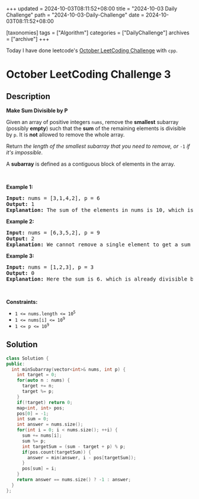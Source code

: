 +++
updated = 2024-10-03T08:11:52+08:00
title = "2024-10-03 Daily Challenge"
path = "2024-10-03-Daily-Challenge"
date = 2024-10-03T08:11:52+08:00

[taxonomies]
tags = ["Algorithm"]
categories = ["DailyChallenge"]
archives = ["archive"]
+++

Today I have done leetcode's [October LeetCoding Challenge](https://leetcode.com/problems/make-sum-divisible-by-p/) with `cpp`.

<!-- more -->

# October LeetCoding Challenge 3

## Description

**Make Sum Divisible by P**

<p>Given an array of positive integers <code>nums</code>, remove the <strong>smallest</strong> subarray (possibly <strong>empty</strong>) such that the <strong>sum</strong> of the remaining elements is divisible by <code>p</code>. It is <strong>not</strong> allowed to remove the whole array.</p>

<p>Return <em>the length of the smallest subarray that you need to remove, or </em><code>-1</code><em> if it&#39;s impossible</em>.</p>

<p>A <strong>subarray</strong> is defined as a contiguous block of elements in the array.</p>

<p>&nbsp;</p>
<p><strong class="example">Example 1:</strong></p>

<pre>
<strong>Input:</strong> nums = [3,1,4,2], p = 6
<strong>Output:</strong> 1
<strong>Explanation:</strong> The sum of the elements in nums is 10, which is not divisible by 6. We can remove the subarray [4], and the sum of the remaining elements is 6, which is divisible by 6.
</pre>

<p><strong class="example">Example 2:</strong></p>

<pre>
<strong>Input:</strong> nums = [6,3,5,2], p = 9
<strong>Output:</strong> 2
<strong>Explanation:</strong> We cannot remove a single element to get a sum divisible by 9. The best way is to remove the subarray [5,2], leaving us with [6,3] with sum 9.
</pre>

<p><strong class="example">Example 3:</strong></p>

<pre>
<strong>Input:</strong> nums = [1,2,3], p = 3
<strong>Output:</strong> 0
<strong>Explanation:</strong> Here the sum is 6. which is already divisible by 3. Thus we do not need to remove anything.
</pre>

<p>&nbsp;</p>
<p><strong>Constraints:</strong></p>

<ul>
	<li><code>1 &lt;= nums.length &lt;= 10<sup>5</sup></code></li>
	<li><code>1 &lt;= nums[i] &lt;= 10<sup>9</sup></code></li>
	<li><code>1 &lt;= p &lt;= 10<sup>9</sup></code></li>
</ul>


## Solution

``` cpp
class Solution {
public:
  int minSubarray(vector<int>& nums, int p) {
    int target = 0;
    for(auto n : nums) {
      target += n;
      target %= p;
    }
    if(!target) return 0;
    map<int, int> pos;
    pos[0] = -1;
    int sum = 0;
    int answer = nums.size();
    for(int i = 0; i < nums.size(); ++i) {
      sum += nums[i];
      sum %= p;
      int targetSum = (sum - target + p) % p;
      if(pos.count(targetSum)) {
        answer = min(answer, i - pos[targetSum]);
      }
      pos[sum] = i;
    }
    return answer == nums.size() ? -1 : answer;
  }
};
```
